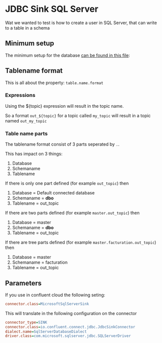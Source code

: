 # JDBC Sink SQL Server

Wat we wanted to test is how to create a user in SQL Server, that can write to a table in a schema

## Minimum setup

The minimum setup for the database [can be found in this file](shared/create-schema.sql):

## Tablename format

This is all about the property: `table.name.format`

### Expressions

Using the ${topic} expression will result in the topic name.

So a format `out_${topic}` for a topic called `my_topic` will result in a topic named `out_my_topic`

### Table name parts

The tablename format consist of 3 parts seperated by `.`. 

This has impact on 3 things:

1. Database
2. Schemaname
3. Tablename

If there is only one part defined (for example `out_topic`) then

1. Database = Default connected database
2. Schemaname = __dbo__
3. Tablename = out_topic

If there are two parts defined (for example `master.out_topic`) then

1. Database = master
2. Schemaname = __dbo__
3. Tablename = out_topic

If there are tree parts defined (for example `master.facturation.out_topic`) then

1. Database = master
2. Schemaname = facturation
3. Tablename = out_topic


## Parameters

If you use in confluent cloud the following seting:

```ini
connector.class=MicrosoftSqlServerSink
```

This will translate in the following configuration on the connector

```ini
connector_type=SINK
connector.class=io.confluent.connect.jdbc.JdbcSinkConnector
dialect.name=SqlServerDatabaseDialect
driver.class=com.microsoft.sqlserver.jdbc.SQLServerDriver
```